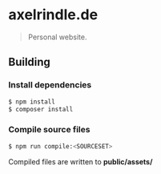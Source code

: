 # axelrindle.de
> Personal website.

## Building
### Install dependencies
```bash
$ npm install
$ composer install
```

### Compile source files
```bash
$ npm run compile:<SOURCESET>
```
Compiled files are written to **public/assets/**